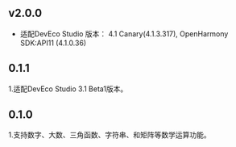 ## v2.0.0
- 适配DevEco Studio 版本： 4.1 Canary(4.1.3.317), OpenHarmony SDK:API11 (4.1.0.36)

## 0.1.1
1.适配DevEco Studio 3.1 Beta1版本。

## 0.1.0
1.支持数字、大数、三角函数、字符串、和矩阵等数学运算功能。
